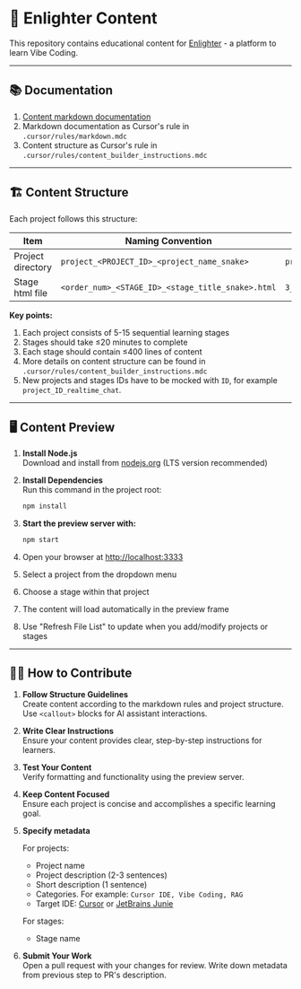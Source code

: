 # 🌟 Enlighter Content

This repository contains educational content for [Enlighter](https://enlightby.ai) - a platform to learn Vibe Coding.

---

## 📚 Documentation

1. [Content markdown documentation](https://docs.google.com/document/d/1i8C5gUZSSsArFpDyg735-QBMmDlO1lKwxBrUJLq53BM/)
2. Markdown documentation as Cursor's rule in `.cursor/rules/markdown.mdc`
3. Content structure as Cursor's rule in `.cursor/rules/content_builder_instructions.mdc`

---

## 🏗️ Content Structure

Each project follows this structure:

| Item              | Naming Convention | Example |
|-------------------|-------------------|---------|
| Project directory | `project_<PROJECT_ID>_<project_name_snake>` | `project_42_realtime_chat` |
| Stage html file   | `<order_num>_<STAGE_ID>_<stage_title_snake>.html` | `3_256_set_up_backend.html` |

**Key points:**
1. Each project consists of 5-15 sequential learning stages
2. Stages should take ≤20 minutes to complete
3. Each stage should contain ≤400 lines of content
4. More details on content structure can be found in `.cursor/rules/content_builder_instructions.mdc`
5. New projects and stages IDs have to be mocked with `ID`, for example `project_ID_realtime_chat`.

---

## 🖥️ Content Preview

1. **Install Node.js**  
   Download and install from [nodejs.org](https://nodejs.org/) (LTS version recommended)

2. **Install Dependencies**  
   Run this command in the project root:
   ```bash
   npm install
   ```

3. **Start the preview server with:**
   ```bash
   npm start
   ```
4. Open your browser at [http://localhost:3333](http://localhost:3333)
5. Select a project from the dropdown menu
6. Choose a stage within that project
7. The content will load automatically in the preview frame
8. Use "Refresh File List" to update when you add/modify projects or stages

---

## 👩‍💻 How to Contribute

1. **Follow Structure Guidelines**  
   Create content according to the markdown rules and project structure.
   Use `<callout>` blocks for AI assistant interactions.

2. **Write Clear Instructions**  
   Ensure your content provides clear, step-by-step instructions for learners.

3. **Test Your Content**  
   Verify formatting and functionality using the preview server.

4. **Keep Content Focused**  
   Ensure each project is concise and accomplishes a specific learning goal.

5. **Specify metadata**

   For projects:
   - Project name
   - Project description (2-3 sentences)
   - Short description (1 sentence)
   - Categories. For example: `Cursor IDE, Vibe Coding, RAG`
   - Target IDE: [Cursor](https://www.cursor.com) or [JetBrains Junie](https://www.jetbrains.com/junie/)

   For stages:
   - Stage name

6. **Submit Your Work**  
   Open a pull request with your changes for review. Write down metadata from previous step to PR's description.
